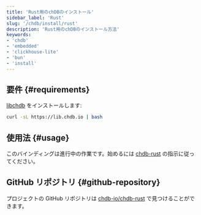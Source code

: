 ```yaml
---
title: 'Rust用のchDBのインストール'
sidebar_label: 'Rust'
slug: '/chdb/install/rust'
description: 'Rust用のchDBのインストール方法'
keywords:
- 'chdb'
- 'embedded'
- 'clickhouse-lite'
- 'bun'
- 'install'
---
```




## 要件 {#requirements}

[libchdb](https://github.com/chdb-io/chdb) をインストールします:

```bash
curl -sL https://lib.chdb.io | bash
```

## 使用法 {#usage}

このバインディングは進行中の作業です。始めるには [chdb-rust](https://github.com/chdb-io/chdb-rust) の指示に従ってください。

## GitHub リポジトリ {#github-repository}

プロジェクトの GitHub リポジトリは [chdb-io/chdb-rust](https://github.com/chdb-io/chdb-rust) で見つけることができます。
